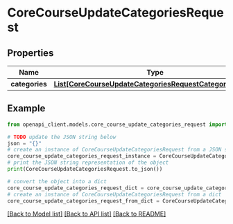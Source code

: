 # CoreCourseUpdateCategoriesRequest


## Properties

Name | Type | Description | Notes
------------ | ------------- | ------------- | -------------
**categories** | [**List[CoreCourseUpdateCategoriesRequestCategoriesInner]**](CoreCourseUpdateCategoriesRequestCategoriesInner.md) |  | 

## Example

```python
from openapi_client.models.core_course_update_categories_request import CoreCourseUpdateCategoriesRequest

# TODO update the JSON string below
json = "{}"
# create an instance of CoreCourseUpdateCategoriesRequest from a JSON string
core_course_update_categories_request_instance = CoreCourseUpdateCategoriesRequest.from_json(json)
# print the JSON string representation of the object
print(CoreCourseUpdateCategoriesRequest.to_json())

# convert the object into a dict
core_course_update_categories_request_dict = core_course_update_categories_request_instance.to_dict()
# create an instance of CoreCourseUpdateCategoriesRequest from a dict
core_course_update_categories_request_from_dict = CoreCourseUpdateCategoriesRequest.from_dict(core_course_update_categories_request_dict)
```
[[Back to Model list]](../README.md#documentation-for-models) [[Back to API list]](../README.md#documentation-for-api-endpoints) [[Back to README]](../README.md)


